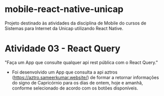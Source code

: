 # mobile-react-native-unicap
Projeto destinado às atividades da disciplina de Mobile do cursos de Sistemas para Internet da Unicap utilizando React Native.

# Atividade 03 - React Query
"Faça um App que consulte qualquer api rest pública com o React Query."

- Foi desenvolvido um App que consulta a api aztros (https://aztro.sameerkumar.website/) de formar a retornar informações do signo de Capricórnio para os dias de ontem, hoje e amanhã, conforme selecionado de acordo com os botões disponíveis.
